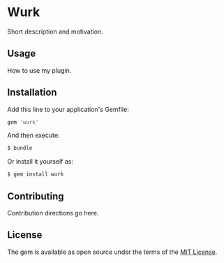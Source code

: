 # Wurk
Short description and motivation.

## Usage
How to use my plugin.

## Installation
Add this line to your application's Gemfile:

```ruby
gem 'wurk'
```

And then execute:
```bash
$ bundle
```

Or install it yourself as:
```bash
$ gem install wurk
```

## Contributing
Contribution directions go here.

## License
The gem is available as open source under the terms of the [MIT License](https://opensource.org/licenses/MIT).
